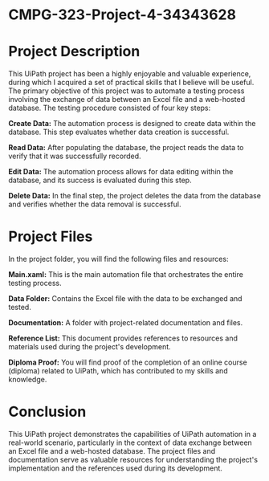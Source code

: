 # CMPG-323-Project-4-34343628

# Project Description
This UiPath project has been a highly enjoyable and valuable experience, during which I acquired a set of practical skills that I believe will be useful. The primary objective of this project was to automate a testing process involving the exchange of data between an Excel file and a web-hosted database. The testing procedure consisted of four key steps:

**Create Data:** The automation process is designed to create data within the database. This step evaluates whether data creation is successful.

**Read Data:** After populating the database, the project reads the data to verify that it was successfully recorded.

**Edit Data:** The automation process allows for data editing within the database, and its success is evaluated during this step.

**Delete Data:** In the final step, the project deletes the data from the database and verifies whether the data removal is successful.

# Project Files
In the project folder, you will find the following files and resources:

**Main.xaml:** This is the main automation file that orchestrates the entire testing process.

**Data Folder:** Contains the Excel file with the data to be exchanged and tested.

**Documentation:** A folder with project-related documentation and files.

**Reference List:** This document provides references to resources and materials used during the project's development.

**Diploma Proof:** You will find proof of the completion of an online course (diploma) related to UiPath, which has contributed to my skills and knowledge.

# Conclusion
This UiPath project demonstrates the capabilities of UiPath automation in a real-world scenario, particularly in the context of data exchange between an Excel file and a web-hosted database. The project files and documentation serve as valuable resources for understanding the project's implementation and the references used during its development.
